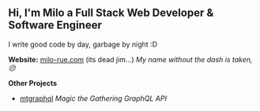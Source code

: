 ## Hi, I'm Milo a Full Stack Web Developer & Software Engineer
I write good code by day, garbage by night :D

**Website:** 	[milo-rue.com](https://www.milo-rue.com/) (its dead jim...)
*My name without the dash is taken, 😔*

**Other Projects**
- [mtgraphql](https://mtgjson.com/graphql)
*Magic the Gathering GraphQL API*

<!--
**milorue/milorue** is a ✨ _special_ ✨ repository because its `README.md` (this file) appears on your GitHub profile.

